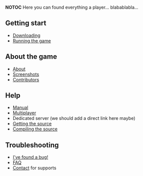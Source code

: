 __NOTOC__ Here you can found everything a player... blabablabla...

## Getting start

- [Downloading](Downloading "wikilink")
- [Running the game](Running_the_game "wikilink")

## About the game

- [About](About "wikilink")
- [Screenshots](Media/Screenshots "wikilink")
- [Contributors](Contributors "wikilink")

## Help

- [Manual](Manual "wikilink")
- [Multiplayer](Multiplayer "wikilink")
- Dedicated server (we should add a direct link here maybe)
- [Getting the source](Getting_the_source "wikilink")
- [Compiling the source](Coding#Compiling_the_source "wikilink")

## Troubleshooting

- [I've found a bug!](Bugs "wikilink")
- [FAQ](FAQ "wikilink")
- [Contact](Contact "wikilink") for supports